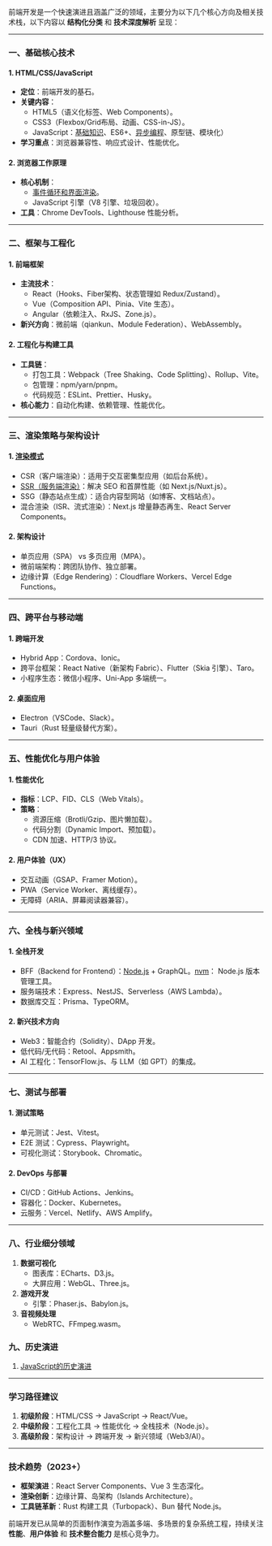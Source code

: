 前端开发是一个快速演进且涵盖广泛的领域，主要分为以下几个核心方向及相关技术栈，以下内容以 **结构化分类** 和 **技术深度解析** 呈现：

---

### 一、基础核心技术

#### 1. **HTML/CSS/JavaScript**

- **定位**：前端开发的基石。
- **关键内容**：
  - HTML5（语义化标签、Web Components）。
  - CSS3（Flexbox/Grid布局、动画、CSS-in-JS）。
  - JavaScript：[基础知识](2.1.3-JavaScript基础知识.md)、ES6+、[异步编程](2.1.5-异步编程.md)、原型链、模块化）
- **学习重点**：浏览器兼容性、响应式设计、性能优化。

#### 2. **浏览器工作原理**

- **核心机制**：
  - [事件循环和界面渲染](./2.2.1-事件循环和界面渲染.svg)。
  - JavaScript 引擎（V8 引擎、垃圾回收）。
- **工具**：Chrome DevTools、Lighthouse 性能分析。

---

### 二、框架与工程化

#### 1. **前端框架**

- **主流技术**：
  - React（Hooks、Fiber架构、状态管理如 Redux/Zustand）。
  - Vue（Composition API、Pinia、Vite 生态）。
  - Angular（依赖注入、RxJS、Zone.js）。
- **新兴方向**：微前端（qiankun、Module Federation）、WebAssembly。

#### 2. **工程化与构建工具**

- **工具链**：
  - 打包工具：Webpack（Tree Shaking、Code Splitting）、Rollup、Vite。
  - 包管理：npm/yarn/pnpm。
  - 代码规范：ESLint、Prettier、Husky。
- **核心能力**：自动化构建、依赖管理、性能优化。

---

### 三、渲染策略与架构设计

#### 1. [**渲染模式**](2.3.1-渲染模式.md)

- CSR（客户端渲染）：适用于交互密集型应用（如后台系统）。
- [SSR（服务端渲染）](<2.3.2-浅析SSR和CSR(以nuxt为例).md>)：解决 SEO 和首屏性能（如 Next.js/Nuxt.js）。
- SSG（静态站点生成）：适合内容型网站（如博客、文档站点）。
- 混合渲染（ISR、流式渲染）：Next.js 增量静态再生、React Server Components。

#### 2. **架构设计**

- 单页应用（SPA） vs 多页应用（MPA）。
- 微前端架构：跨团队协作、独立部署。
- 边缘计算（Edge Rendering）：Cloudflare Workers、Vercel Edge Functions。

---

### 四、跨平台与移动端

#### 1. **跨端开发**

- Hybrid App：Cordova、Ionic。
- 跨平台框架：React Native（新架构 Fabric）、Flutter（Skia 引擎）、Taro。
- 小程序生态：微信小程序、Uni-App 多端统一。

#### 2. **桌面应用**

- Electron（VSCode、Slack）。
- Tauri（Rust 轻量级替代方案）。

---

### 五、性能优化与用户体验

#### 1. **性能优化**

- **指标**：LCP、FID、CLS（Web Vitals）。
- **策略**：
  - 资源压缩（Brotli/Gzip、图片懒加载）。
  - 代码分割（Dynamic Import、预加载）。
  - CDN 加速、HTTP/3 协议。

#### 2. **用户体验（UX）**

- 交互动画（GSAP、Framer Motion）。
- PWA（Service Worker、离线缓存）。
- 无障碍（ARIA、屏幕阅读器兼容）。

---

### 六、全栈与新兴领域

#### 1. **全栈开发**

- BFF（Backend for Frontend）：[Node.js](./6.1-node.js和浏览器的区别.md) + GraphQL。[nvm](./6.2-nvm与nodejs.md)： Node.js 版本管理工具。
- 服务端技术：Express、NestJS、Serverless（AWS Lambda）。
- 数据库交互：Prisma、TypeORM。

#### 2. **新兴技术方向**

- Web3：智能合约（Solidity）、DApp 开发。
- 低代码/无代码：Retool、Appsmith。
- AI 工程化：TensorFlow.js、与 LLM（如 GPT）的集成。

---

### 七、测试与部署

#### 1. **测试策略**

- 单元测试：Jest、Vitest。
- E2E 测试：Cypress、Playwright。
- 可视化测试：Storybook、Chromatic。

#### 2. **DevOps 与部署**

- CI/CD：GitHub Actions、Jenkins。
- 容器化：Docker、Kubernetes。
- 云服务：Vercel、Netlify、AWS Amplify。

---

### 八、行业细分领域

1. **数据可视化**
   - 图表库：ECharts、D3.js。
   - 大屏应用：WebGL、Three.js。
2. **游戏开发**
   - 引擎：Phaser.js、Babylon.js。
3. **音视频处理**
   - WebRTC、FFmpeg.wasm。

### 九、历史演进

1. [JavaScript的历史演进](./9.1-JavaScript的历史演进.md)

---

### 学习路径建议

1. **初级阶段**：HTML/CSS → JavaScript → React/Vue。
2. **中级阶段**：工程化工具 → 性能优化 → 全栈技术（Node.js）。
3. **高级阶段**：架构设计 → 跨端开发 → 新兴领域（Web3/AI）。

---

### 技术趋势（2023+）

- **框架演进**：React Server Components、Vue 3 生态深化。
- **渲染创新**：边缘计算、岛架构（Islands Architecture）。
- **工具链革新**：Rust 构建工具（Turbopack）、Bun 替代 Node.js。

前端开发已从简单的页面制作演变为涵盖多端、多场景的复杂系统工程，持续关注 **性能**、**用户体验** 和 **技术整合能力** 是核心竞争力。
